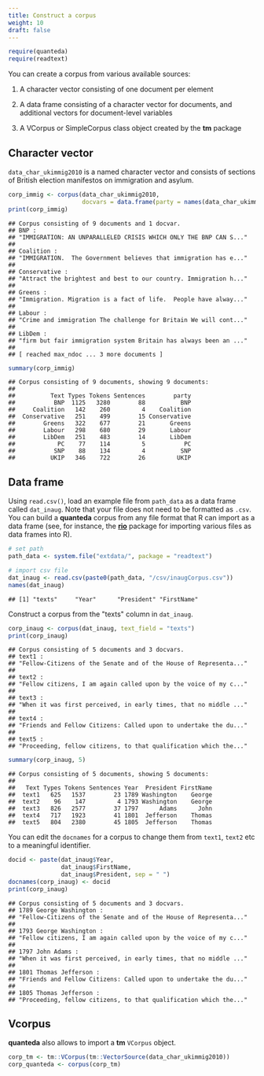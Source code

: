 ```yaml
---
title: Construct a corpus
weight: 10
draft: false
---
```



```r
require(quanteda)
require(readtext)
```

You can create a corpus from various available sources:

1. A character vector consisting of one document per element

2. A data frame consisting of a character vector for documents, and additional vectors for document-level variables

3. A VCorpus or SimpleCorpus class object created by the **tm** package 


## Character vector

`data_char_ukimmig2010` is a named character vector and consists of sections of British election manifestos on immigration and asylum.


```r
corp_immig <- corpus(data_char_ukimmig2010, 
                     docvars = data.frame(party = names(data_char_ukimmig2010)))
print(corp_immig)
```

```
## Corpus consisting of 9 documents and 1 docvar.
## BNP :
## "IMMIGRATION: AN UNPARALLELED CRISIS WHICH ONLY THE BNP CAN S..."
## 
## Coalition :
## "IMMIGRATION.  The Government believes that immigration has e..."
## 
## Conservative :
## "Attract the brightest and best to our country. Immigration h..."
## 
## Greens :
## "Immigration. Migration is a fact of life.  People have alway..."
## 
## Labour :
## "Crime and immigration The challenge for Britain We will cont..."
## 
## LibDem :
## "firm but fair immigration system Britain has always been an ..."
## 
## [ reached max_ndoc ... 3 more documents ]
```

```r
summary(corp_immig)
```

```
## Corpus consisting of 9 documents, showing 9 documents:
## 
##          Text Types Tokens Sentences        party
##           BNP  1125   3280        88          BNP
##     Coalition   142    260         4    Coalition
##  Conservative   251    499        15 Conservative
##        Greens   322    677        21       Greens
##        Labour   298    680        29       Labour
##        LibDem   251    483        14       LibDem
##            PC    77    114         5           PC
##           SNP    88    134         4          SNP
##          UKIP   346    722        26         UKIP
```


## Data frame

Using `read.csv()`, load an example file from `path_data` as a data frame called `dat_inaug`. Note that your file does not need to be formatted as `.csv`. You can build a **quanteda** corpus from any file format that R can import as a data frame (see, for instance, the [**rio**](https://cran.r-project.org/web/packages/rio/index.html) package for importing various files as data frames into R).


```r
# set path
path_data <- system.file("extdata/", package = "readtext")

# import csv file
dat_inaug <- read.csv(paste0(path_data, "/csv/inaugCorpus.csv"))
names(dat_inaug)
```

```
## [1] "texts"     "Year"      "President" "FirstName"
```

Construct a corpus from the "texts" column in `dat_inaug`.


```r
corp_inaug <- corpus(dat_inaug, text_field = "texts")
print(corp_inaug)
```

```
## Corpus consisting of 5 documents and 3 docvars.
## text1 :
## "Fellow-Citizens of the Senate and of the House of Representa..."
## 
## text2 :
## "Fellow citizens, I am again called upon by the voice of my c..."
## 
## text3 :
## "When it was first perceived, in early times, that no middle ..."
## 
## text4 :
## "Friends and Fellow Citizens: Called upon to undertake the du..."
## 
## text5 :
## "Proceeding, fellow citizens, to that qualification which the..."
```

```r
summary(corp_inaug, 5)
```

```
## Corpus consisting of 5 documents, showing 5 documents:
## 
##   Text Types Tokens Sentences Year  President FirstName
##  text1   625   1537        23 1789 Washington    George
##  text2    96    147         4 1793 Washington    George
##  text3   826   2577        37 1797      Adams      John
##  text4   717   1923        41 1801  Jefferson    Thomas
##  text5   804   2380        45 1805  Jefferson    Thomas
```

You can edit the `docnames` for a corpus to change them from `text1`, `text2` etc to a meaningful identifier. 


```r
docid <- paste(dat_inaug$Year, 
               dat_inaug$FirstName, 
               dat_inaug$President, sep = " ")
docnames(corp_inaug) <- docid
print(corp_inaug)
```

```
## Corpus consisting of 5 documents and 3 docvars.
## 1789 George Washington :
## "Fellow-Citizens of the Senate and of the House of Representa..."
## 
## 1793 George Washington :
## "Fellow citizens, I am again called upon by the voice of my c..."
## 
## 1797 John Adams :
## "When it was first perceived, in early times, that no middle ..."
## 
## 1801 Thomas Jefferson :
## "Friends and Fellow Citizens: Called upon to undertake the du..."
## 
## 1805 Thomas Jefferson :
## "Proceeding, fellow citizens, to that qualification which the..."
```

## Vcorpus

**quanteda** also allows to import a **tm** `VCorpus` object.


```r
corp_tm <- tm::VCorpus(tm::VectorSource(data_char_ukimmig2010))
corp_quanteda <- corpus(corp_tm)
```
